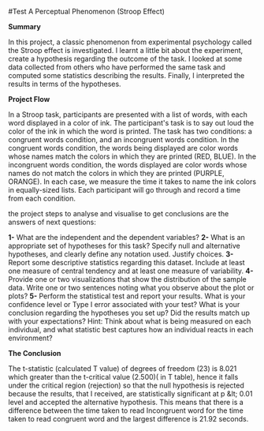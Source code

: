 #Test A Perceptual Phenomenon (Stroop Effect)

**Summary**

In this project, a classic phenomenon from experimental psychology called the Stroop effect is investigated. I learnt a little bit about the experiment, create a hypothesis regarding the outcome of the task. I looked at some data collected from others who have performed the same task and computed some statistics describing the results. Finally, I interpreted the results in terms of the hypotheses.

**Project Flow**

In a Stroop task, participants are presented with a list of words, with each word displayed in a color of ink. The participant&#39;s task is to say out loud the color of the ink in which the word is printed. The task has two conditions: a congruent words condition, and an incongruent words condition. In the congruent words condition, the words being displayed are color words whose names match the colors in which they are printed (RED, BLUE). In the incongruent words condition, the words displayed are color words whose names do not match the colors in which they are printed (PURPLE, ORANGE). In each case, we measure the time it takes to name the ink colors in equally-sized lists. Each participant will go through and record a time from each condition.

the project steps to analyse and  visualise to get conclusions are the answers of next questions:

**1-** What are the independent and the dependent variables?
**2-** What is an appropriate set of hypotheses for this task? Specify  null and alternative hypotheses, and clearly define any notation used. Justify choices.
**3-** Report some descriptive statistics regarding this dataset. Include at least one measure of central tendency and at least one measure of variability.
**4-** Provide one or two visualizations that show the distribution of the sample data. Write one or two sentences noting what you observe about the plot or plots?
**5-** Perform the statistical test and report your results. What is your confidence level or Type I error associated with your test? What is your conclusion regarding the hypotheses you set up? Did the results match up with your expectations? Hint: Think about what is being measured on each individual, and what statistic best captures how an individual reacts in each environment?

**The Conclusion**

The t-statistic (calculated T value) of degrees of freedom (23) is 8.021 which greater than the t-critical value (2.500)( in T table), hence it falls under the critical region (rejection) so that the null hypothesis is rejected because the results, that I received, are statistically significant at p \&lt; 0.01 level and accepted the alternative hypothesis. This means that there is a difference between the time taken to read Incongruent word for the time taken to read congruent word and the largest difference is 21.92 seconds.